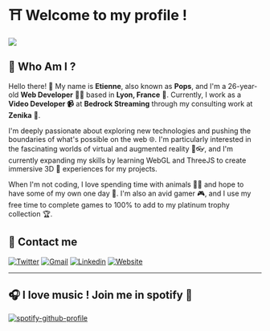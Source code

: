 # ⛩️ Welcome to my profile !
<img src="https://mir-s3-cdn-cf.behance.net/project_modules/fs/b5289388744355.5ddf70773c0f2.gif"/>

## 👺 Who Am I ?
Hello there! 👋 My name is **Etienne**, also known as **Pops**, and I'm a 26-year-old **Web Developer** 👨‍💻 based in **Lyon, France** 🦁. Currently, I work as a **Video Developer 📹** at **Bedrock Streaming** through my consulting work at **Zenika** 🔴.

I'm deeply passionate about exploring new technologies and pushing the boundaries of what's possible on the web 🌐. I'm particularly interested in the fascinating worlds of virtual and augmented reality 🤖👓, and I'm currently expanding my skills by learning WebGL and ThreeJS to create immersive 3D 🎲 experiences for my projects.

When I'm not coding, I love spending time with animals 🐶🐱 and hope to have some of my own one day 🥰. I'm also an avid gamer 🎮, and I use my free time to complete games to 100% to add to my platinum trophy collection 🏆.

## 🤙 Contact me
[![Twitter](https://img.shields.io/badge/Twitter-1DA1F2?style=for-the-badge&logo=twitter&logoColor=white)](https://twitter.com/_eidoux)
[![Gmail](https://img.shields.io/badge/Gmail-D14836?style=for-the-badge&logo=gmail&logoColor=white)](mailto:etienne.idoux@gmail.com)
[![Linkedin](https://img.shields.io/badge/LinkedIn-0077B5?style=for-the-badge&logo=linkedin&logoColor=white)](https://www.linkedin.com/in/etienne-idoux/)
[![Website](https://img.shields.io/badge/website-000000?style=for-the-badge&logo=About.me&logoColor=white)](https://lacruz.org/team/idoux-etienne)

---

## 🎧 I love music ! Join me in spotify 🕺
[![spotify-github-profile](https://spotify-github-profile.vercel.app/api/view?uid=rascaleuh&cover_image=true&theme=default&show_offline=false&background_color=121212&interchange=true&bar_color_cover=true)](https://spotify-github-profile.vercel.app/api/view?uid=rascaleuh&redirect=true)
